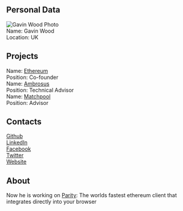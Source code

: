 ## Personal Data 
![Gavin Wood Photo](http://inktalks-prod.s3.amazonaws.com/files/user/23582/thumbnails/large_Gavin_Wood.jpg)  
Name: Gavin Wood  
Location: UK  
## Projects
Name: [Ethereum](../projects/ethereum.md)  
Position: Co-founder  
Name: [Ambrosus](../projects/ambrosus.md)  
Position: Technical Advisor  
Name: [Matchpool](../projects/matchpool.md)  
Position: Advisor
## Contacts
[Github](https://github.com/gavofyork)  
[LinkedIn](https://uk.linkedin.com/pub/gavin-wood/16/433/888)  
[Facebook](https://www.facebook.com/gav.would)  
[Twitter](https://twitter.com/gavofyork)  
[Website](http://gavwood.com/)  
## About
Now he is working on [Parity](https://parity.io/): The worlds fastest ethereum client that integrates directly into your browser
